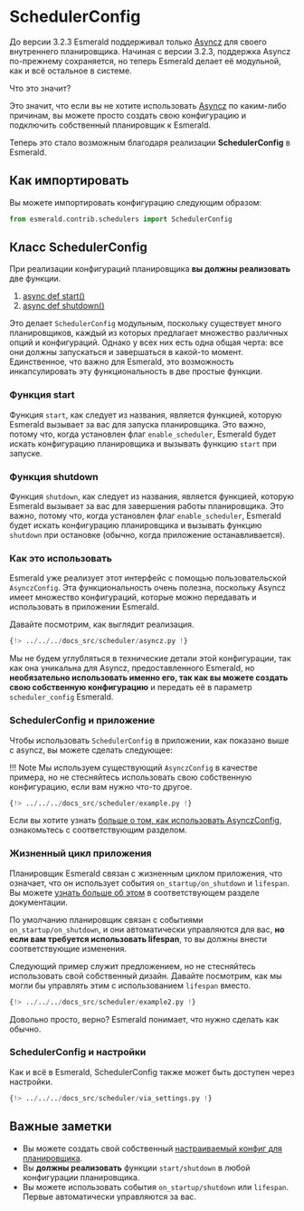 # SchedulerConfig

До версии 3.2.3 Esmerald поддерживал только [Asyncz][asyncz] для своего внутреннего планировщика.
Начиная с версии 3.2.3, поддержка Asyncz по-прежнему сохраняется, но теперь Esmerald делает её модульной,
как и всё остальное в системе.

Что это значит?

Это значит, что если вы не хотите использовать [Asyncz][asyncz] по каким-либо причинам,
вы можете просто создать свою конфигурацию и подключить собственный планировщик к Esmerald.

Теперь это стало возможным благодаря реализации **SchedulerConfig** в Esmerald.

## Как импортировать

Вы можете импортировать конфигурацию следующим образом:

```python
from esmerald.contrib.schedulers import SchedulerConfig
```

## Класс SchedulerConfig

При реализации конфигураций планировщика **вы должны реализовать** две функции.

1. [async def start()](#the-start-function)
2. [async def shutdown()](#the-shutdown-function)

Это делает `SchedulerConfig` модульным, поскольку существует много планировщиков, каждый из которых
предлагает множество различных опций и конфигураций. Однако у всех них есть одна общая черта:
все они должны запускаться и завершаться в какой-то момент. Единственное, что важно для Esmerald,
это возможность инкапсулировать эту функциональность в две простые функции.

### Функция start

Функция `start`, как следует из названия, является функцией, которую Esmerald вызывает за вас для
запуска планировщика. Это важно, потому что, когда установлен флаг `enable_scheduler`,
Esmerald будет искать конфигурацию планировщика и вызывать функцию `start` при запуске.

### Функция shutdown

Функция `shutdown`, как следует из названия, является функцией, которую Esmerald вызывает за вас
для завершения работы планировщика. Это важно, потому что, когда установлен флаг `enable_scheduler`,
Esmerald будет искать конфигурацию планировщика и вызывать функцию `shutdown` при остановке
(обычно, когда приложение останавливается).

### Как это использовать

Esmerald уже реализует этот интерфейс с помощью пользовательской `AsynczConfig`. Эта функциональность
очень полезна, поскольку Asyncz имеет множество конфигураций, которые можно передавать и использовать в
приложении Esmerald.

Давайте посмотрим, как выглядит реализация.

```python
{!> ../../../docs_src/scheduler/asyncz.py !}
```

Мы не будем углубляться в технические детали этой конфигурации, так как она уникальна для Asyncz,
предоставленного Esmerald, но **необязательно использовать именно его, так как вы можете создать
свою собственную конфигурацию** и передать её в параметр `scheduler_config` Esmerald.

### SchedulerConfig и приложение

Чтобы использовать `SchedulerConfig` в приложении, как показано выше с asyncz, вы можете сделать следующее:

!!! Note
    Мы используем существующий `AsynczConfig` в качестве примера, но не стесняйтесь использовать свою
    собственную конфигурацию, если вам нужно что-то другое.

```python
{!> ../../../docs_src/scheduler/example.py !}
```

Если вы хотите узнать [больше о том, как использовать AsynczConfig](../scheduler/index.md),
ознакомьтесь с соответствующим разделом.

### Жизненный цикл приложения

Планировщик Esmerald связан с жизненным циклом приложения, что означает, что он использует
события `on_startup/on_shutdown` и `lifespan`. Вы можете [узнать больше об этом](../lifespan-events.md)
в соответствующем разделе документации.

По умолчанию планировщик связан с событиями `on_startup/on_shutdown`, и они автоматически управляются
для вас, **но если вам требуется использовать lifespan**, то вы должны внести соответствующие изменения.

Следующий пример служит предложением, но не стесняйтесь использовать свой собственный дизайн.
Давайте посмотрим, как мы могли бы управлять этим с использованием `lifespan` вместо.

```python
{!> ../../../docs_src/scheduler/example2.py !}
```

Довольно просто, верно? Esmerald понимает, что нужно сделать как обычно.

### SchedulerConfig и настройки

Как и всё в Esmerald, SchedulerConfig также может быть доступен через настройки.

```python
{!> ../../../docs_src/scheduler/via_settings.py !}
```

## Важные заметки

- Вы можете создать свой собственный [настраиваемый конфиг для планировщика](#как-это-использовать).
- Вы **должны реализовать** функции `start/shutdown` в любой конфигурации планировщика.
- Вы можете использовать события `on_startup/shutdown` или `lifespan`. Первые автоматически управляются за вас.

[asyncz]: https://asyncz.dymmond.com
